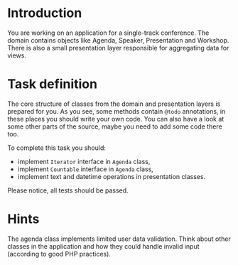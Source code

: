 # Introduction

You are working on an application for a single-track conference. The domain contains objects like Agenda, Speaker, Presentation and Workshop. There is also a small presentation layer responsible for aggregating data for views.

# Task definition

The core structure of classes from the domain and presentation layers is prepared for you. As you see, some methods contain `@todo` annotations, in these places you should write your own code. You can also have a look at some other parts of the source, maybe you need to add some code there too.

To complete this task you should:

* implement `Iterator` interface in `Agenda` class,
* implement `Countable` interface in `Agenda` class,
* implement text and datetime operations in presentation classes.

Please notice, all tests should be passed.

# Hints

The agenda class implements limited user data validation. Think about other classes in the application and how they could handle invalid input (according to good PHP practices).
